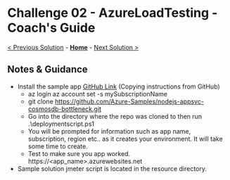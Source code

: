 # Challenge 02 - AzureLoadTesting - Coach's Guide 

[< Previous Solution](./Solution-01.md) - **[Home](./README.md)** - [Next Solution >](./Solution-03.md)
## Notes & Guidance

- Install the sample app [GitHub Link](https://github.com/Azure-Samples/nodejs-appsvc-cosmosdb-bottleneck) (Copying instructions from GitHub)
    - az login
      az account set -s mySubscriptionName
    - git clone https://github.com/Azure-Samples/nodejs-appsvc-cosmosdb-bottleneck.git
    - Go into the directory where the repo was cloned to then run .\deploymentscript.ps1
    - You will be prompted for information such as app name, subscription, region etc.. as it creates your environment.  It will take some time to create.
    - Test to make sure you app worked.  https://<app_name>.azurewebsites.net
- Sample solution jmeter script is located in the resource directory.